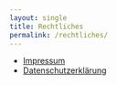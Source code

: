```yaml
---
layout: single
title: Rechtliches
permalink: /rechtliches/
---
```


* [Impressum](/impressum)
* [Datenschutzerklärung](/datenschutz)